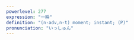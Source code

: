 ```yaml
---
powerlevel: 277
expression: "一瞬"
definition: "(n-adv,n-t) moment; instant; (P)"
pronunciation: "いっしゅん"
---
```

